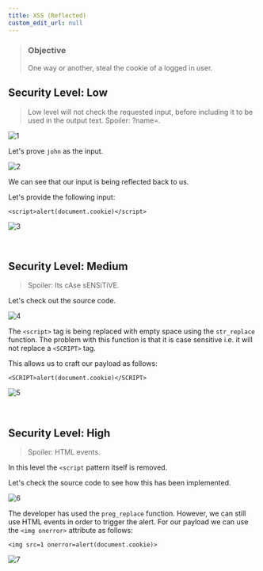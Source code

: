 ```yaml
---
title: XSS (Reflected)
custom_edit_url: null
---
```


> ### Objective
> One way or another, steal the cookie of a logged in user.

## Security Level: Low
> Low level will not check the requested input, before including it to be used in the output text.
> Spoiler: ?name=<script>alert("XSS");</script>.

![1](https://github.com/Knign/Write-ups/assets/110326359/c6094b05-b87e-4d7d-8d86-954f821cc0e3)

Let's prove `john` as the input.

![2](https://github.com/Knign/Write-ups/assets/110326359/f475a13e-d6d4-4aea-9ace-adc9060563e7)

We can see that our input is being reflected back to us.

Let's provide the following input:

```
<script>alert(document.cookie)</script>
```

![3](https://github.com/Knign/Write-ups/assets/110326359/9aa1b48d-d04c-4ab3-9b75-0c25e3be756a)

&nbsp;


## Security Level: Medium
<!---
> The developer has tried to add a simple pattern matching to remove any references to "</script>", to disable any JavaScript.
-->
> Spoiler: Its cAse sENSiTiVE.

Let's check out the source code.

![4](https://github.com/Knign/Write-ups/assets/110326359/ee8421db-c404-45f4-b97a-6b178df5f83f)

The `<script>` tag is being replaced with empty space using the  `str_replace` function.
The problem with this function is that it is case sensitive i.e. it will not replace a `<SCRIPT>` tag.

This allows us to craft our payload as follows:

```
<SCRIPT>alert(document.cookie)</SCRIPT>
```

![5](https://github.com/Knign/Write-ups/assets/110326359/73e0fac2-7ebd-4e23-a399-8e999d578179)

&nbsp;


## Security Level: High
<!---
> The developer now believes they can disable all JavaScript by removing the pattern "<s*c*r*i*p*t>".
-->
> Spoiler: HTML events.

In this level the `<script` pattern itself is removed.

Let's check the source code to see how this has been implemented.

![6](https://github.com/Knign/Write-ups/assets/110326359/5f930149-5533-4579-b18c-769f6e09ad4d)

The developer has used the `preg_replace` function.
However, we can still use HTML events in order to trigger the alert.
For our payload we can use the `<img onerror>` attribute as follows:

```
<img src=1 onerror=alert(document.cookie)>
```

![7](https://github.com/Knign/Write-ups/assets/110326359/89e4a99f-334b-473e-b54e-e982983286c3)
